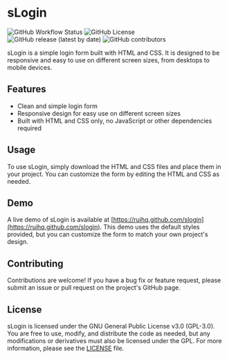 # sLogin

![GitHub Workflow Status](https://img.shields.io/github/actions/workflow/status/ruihq/sLogin/deploy.yml?style=plastic)
![GitHub License](https://img.shields.io/github/license/ruihq/sLogin?style=plastic)
![GitHub release (latest by date)](https://img.shields.io/github/v/release/ruihq/sLogin?style=plastic)
![GitHub contributors](https://img.shields.io/github/contributors/ruihq/sLogin?style=plastic)

sLogin is a simple login form built with HTML and CSS. It is designed to be responsive and easy to use on different screen sizes, from desktops to mobile devices.

## Features

- Clean and simple login form
- Responsive design for easy use on different screen sizes
- Built with HTML and CSS only, no JavaScript or other dependencies required

## Usage

To use sLogin, simply download the HTML and CSS files and place them in your project. You can customize the form by editing the HTML and CSS as needed.

## Demo

A live demo of sLogin is available at [https://ruihq.github.com/slogin](https://ruihq.github.com/slogin). This demo uses the default styles provided, but you can customize the form to match your own project's design.

## Contributing

Contributions are welcome! If you have a bug fix or feature request, please submit an issue or pull request on the project's GitHub page.

## License

sLogin is licensed under the GNU General Public License v3.0 (GPL-3.0). You are free to use, modify, and distribute the code as needed, but any modifications or derivatives must also be licensed under the GPL. For more information, please see the [LICENSE](https://github.com/ruihq/sLogin/blob/main/LICENSE) file.

